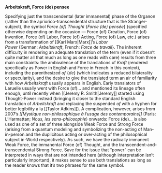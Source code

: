 **Arbeitskraft, Force (de) pensee**

Specifying just the transcendental (later immanental) phase of the Organon (rather than the apriorico-transcendental structure that is the Stranger-subject), the symbol _Force (of) Thought_ {_Force (de) pensée_} (specified otherwise depending on the occasion — Force (of) Creation, Force (of) Invention, Force (of) Labor, Force (of) Acting, Force (of) Law, etc.) arises from a transformation of [[Karl Marx|Marx]]’s _Labor Power_ {German: _Arbeitskraft_, French: _Force de travail_}. The inherent difficulty in rendering an adequate translation of the term (even if it doesn’t quite matter all that much as long as one reads with care) results from three main constraints: the ambivalence of the translations of _Kraft_ (rendered specifically as Power in English and Force in French in this context), including the parenthesized _of_ {_de_} (which indicates a reduced bilaterality or specularity), and the desire to give the translated term an air of familiarity with how _Arbeitskraft_ usually appears in English. Early translators of Laruelle usually went with Force (of)… and mentioned its lineage often enough, until recently when [[Jeremy R. Smith|Jeremy]] started using Thought-Power instead (bringing it closer to the standard English translation of _Arbeitskraft_ and replacing the suspended _of_ with a hyphen for better legibility a la [[Taylor Adkins]]). A complication, however, arises from 2007’s _[[Mystique non-philosophique à l’usage des contemporains]]_ (Paris: L’Harmattan; _Nous, les sans-philosophie_) onwards: Force (de)… is also used as one of a set of three alongside Weak Force and Strong Force (arising from a quantum modeling and symbolizing the non-acting of Man-in-person and the duplicitous acting or over-acting of the philosophical subject in-World respectively). As such, we have the radically immanent Weak Force, the immanental Force (of) Thought, and the transcendent-and-transcendental Strong Force. Save for the issue that “power” can be interpreted in ways that are not intended here (although interpretation isn’t particularly important), it makes sense to use both translations as long as the reader knows that it’s two phrases for the same symbol.